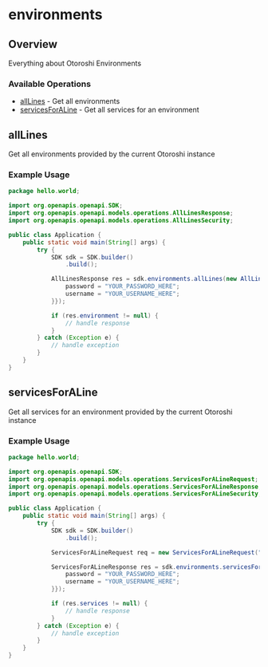 # environments

## Overview

Everything about Otoroshi Environments

### Available Operations

* [allLines](#alllines) - Get all environments
* [servicesForALine](#servicesforaline) - Get all services for an environment

## allLines

Get all environments provided by the current Otoroshi instance

### Example Usage

```java
package hello.world;

import org.openapis.openapi.SDK;
import org.openapis.openapi.models.operations.AllLinesResponse;
import org.openapis.openapi.models.operations.AllLinesSecurity;

public class Application {
    public static void main(String[] args) {
        try {
            SDK sdk = SDK.builder()
                .build();

            AllLinesResponse res = sdk.environments.allLines(new AllLinesSecurity("possimus", "magnam") {{
                password = "YOUR_PASSWORD_HERE";
                username = "YOUR_USERNAME_HERE";
            }});

            if (res.environment != null) {
                // handle response
            }
        } catch (Exception e) {
            // handle exception
        }
    }
}
```

## servicesForALine

Get all services for an environment provided by the current Otoroshi instance

### Example Usage

```java
package hello.world;

import org.openapis.openapi.SDK;
import org.openapis.openapi.models.operations.ServicesForALineRequest;
import org.openapis.openapi.models.operations.ServicesForALineResponse;
import org.openapis.openapi.models.operations.ServicesForALineSecurity;

public class Application {
    public static void main(String[] args) {
        try {
            SDK sdk = SDK.builder()
                .build();

            ServicesForALineRequest req = new ServicesForALineRequest("ratione");            

            ServicesForALineResponse res = sdk.environments.servicesForALine(req, new ServicesForALineSecurity("ex", "laudantium") {{
                password = "YOUR_PASSWORD_HERE";
                username = "YOUR_USERNAME_HERE";
            }});

            if (res.services != null) {
                // handle response
            }
        } catch (Exception e) {
            // handle exception
        }
    }
}
```
